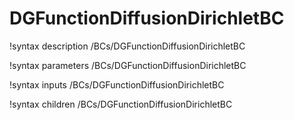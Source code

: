 <!-- MOOSE Documentation Stub: Remove this when content is added. -->

# DGFunctionDiffusionDirichletBC
!syntax description /BCs/DGFunctionDiffusionDirichletBC

!syntax parameters /BCs/DGFunctionDiffusionDirichletBC

!syntax inputs /BCs/DGFunctionDiffusionDirichletBC

!syntax children /BCs/DGFunctionDiffusionDirichletBC

